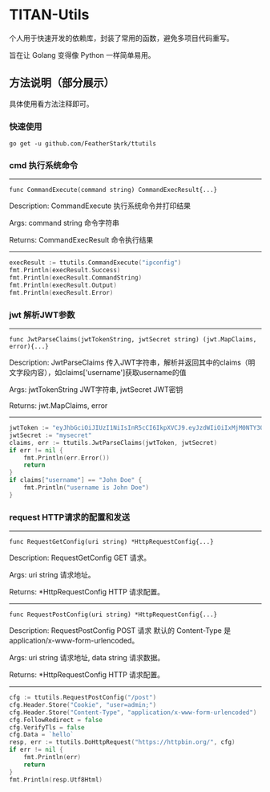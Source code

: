 # TITAN-Utils

个人用于快速开发的依赖库，封装了常用的函数，避免多项目代码重写。

旨在让 Golang 变得像 Python 一样简单易用。

## 方法说明（部分展示）

具体使用看方法注释即可。

### 快速使用

`go get -u github.com/FeatherStark/ttutils`

### cmd 执行系统命令

---

`func CommandExecute(command string) CommandExecResult{...}`

Description: CommandExecute 执行系统命令并打印结果

Args: command string 命令字符串

Returns: CommandExecResult 命令执行结果

---

```go
execResult := ttutils.CommandExecute("ipconfig")
fmt.Println(execResult.Success)
fmt.Println(execResult.CommandString)
fmt.Println(execResult.Output)
fmt.Println(execResult.Error)
```


### jwt 解析JWT参数

---

`func JwtParseClaims(jwtTokenString, jwtSecret string) (jwt.MapClaims, error){...}`

Description: JwtParseClaims 传入JWT字符串，解析并返回其中的claims（明文字段内容），如claims['username']获取username的值

Args: jwtTokenString JWT字符串, jwtSecret JWT密钥

Returns: jwt.MapClaims, error

---

```go
jwtToken := "eyJhbGciOiJIUzI1NiIsInR5cCI6IkpXVCJ9.eyJzdWIiOiIxMjM0NTY3ODkwIiwidXNlcm5hbWUiOiJKb2huIERvZSIsImlhdCI6MTUxNjIzOTAyMn0.E1iIYCH3fs06Z9aEmDNaHOx9G-zeiqO2xtugPqaQHrQ"
jwtSecret := "mysecret"
claims, err := ttutils.JwtParseClaims(jwtToken, jwtSecret)
if err != nil {
    fmt.Println(err.Error())
    return
}
if claims["username"] == "John Doe" {
    fmt.Println("username is John Doe")
}
```

### request HTTP请求的配置和发送

---

`func RequestGetConfig(uri string) *HttpRequestConfig{...}`

Description: RequestGetConfig GET 请求。

Args: uri string 请求地址。

Returns: *HttpRequestConfig HTTP 请求配置。

---

`func RequestPostConfig(uri string) *HttpRequestConfig{...}`

Description: RequestPostConfig POST 请求  默认的 Content-Type 是 application/x-www-form-urlencoded。

Args: uri string 请求地址, data string 请求数据。

Returns: *HttpRequestConfig HTTP 请求配置。

---

```go
cfg := ttutils.RequestPostConfig("/post")
cfg.Header.Store("Cookie", "user=admin;")
cfg.Header.Store("Content-Type", "application/x-www-form-urlencoded")
cfg.FollowRedirect = false
cfg.VerifyTls = false
cfg.Data = `hello`
resp, err := ttutils.DoHttpRequest("https://httpbin.org/", cfg)
if err != nil {
    fmt.Println(err)
    return
}
fmt.Println(resp.Utf8Html)
```